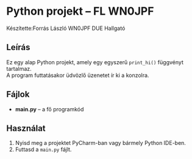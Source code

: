 # Python projekt – FL WN0JPF

Készítette:Forrás László WN0JPF DUE Hallgató  

##  Leírás
Ez egy alap Python projekt, amely egy egyszerű `print_hi()` függvényt tartalmaz.  
A program futtatásakor üdvözlő üzenetet ír ki a konzolra.

##  Fájlok
- **main.py** – a fő programkód

##  Használat
1. Nyisd meg a projektet PyCharm-ban vagy bármely Python IDE-ben.  
2. Futtasd a `main.py` fájlt.  


